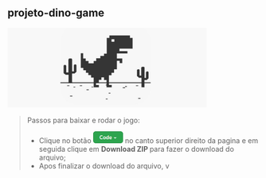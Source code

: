 ## projeto-dino-game

<img src="https://github.com/HabacuqueCL/imagezRepo/blob/main/dino-chrome-image.jpg?raw=true" alt="imagem do botao code" width="400px" height="160px"/>

> Passos para baixar e rodar o jogo:
>
> - Clique no botão <img src="https://github.com/HabacuqueCL/imagezRepo/blob/main/button-code-github.png?raw=true" alt="imagem do botao code" width="60px" /> no canto superior direito da pagina e em seguida clique em <span><strong>Download ZIP </strong></span> para fazer o download do arquivo;
> - Apos finalizar o download do arquivo, v

